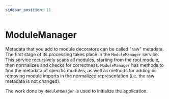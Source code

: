 ```yaml
---
sidebar_position: 11
---
```


# ModuleManager

Metadata that you add to module decorators can be called "raw" metadata. The first stage of its processing takes place in the `ModuleManager` service. This service recursively scans all modules, starting from the root module, then normalizes and checks for correctness. `ModuleManager` has methods to find the metadata of specific modules, as well as methods for adding or removing module imports in the normalized representation (i.e. the raw metadata is not changed).

The work done by `ModuleManager` is used to initialize the application.
